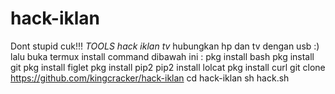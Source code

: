 # hack-iklan
Dont stupid cuk!!!
*TOOLS hack iklan tv*
hubungkan hp dan tv dengan usb :)  lalu buka termux install command dibawah ini :
pkg install bash
pkg install git
pkg install figlet pkg install pip2 
pip2 install lolcat
pkg install curl
git clone
https://github.com/kingcracker/hack-iklan
cd hack-iklan
sh hack.sh
